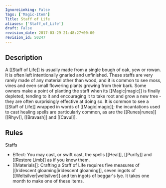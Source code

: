 ```yaml
---
IgnoreLinking: False
Tags: ['Magic-Item']
Title: Staff of Life
aliases: ['Staff_of_Life']
draft: False
revision_date: 2017-03-29 21:48:27+00:00
revision_id: 50247
---
```


## Description
A [[Staff of Life]] is usually made from a single bough of oak, yew or rowan. It is often left intentionally gnarled and unfinished. These staffs are very rarely made of any material other than wood, and it is common to see moss, vines and even small flowering plants growing from their bark. Some owners make a point of planting the staff when its [[Magic|magic]] is finally depleted, tending to it and encouraging it to take root and grow a new tree - they are often surprisingly effective at doing so.
It is common to see a [[Staff of Life]] wrapped in words of [[Magic|magic]]; the incantations used to cast healing spells are particularly common, as are the [[Runes|runes]] [[Rhyv]], [[Bravash]] and [[Cavul]].
## Rules
Staffs
* Effect: You may cast, or swift cast, the spells [[Heal]], [[Purify]] and [[Restore Limb]] as if you know them.
* [[Materials]]: Crafting a Staff of Life requires five measures of [[Iridescent gloaming|iridescent gloaming]], seven ingots of [[Weltsilver|weltsilver]] and ten ingots of beggar's lye. It takes one month to make one of these items.